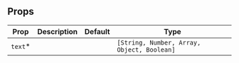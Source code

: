 ## Props

| Prop     | Description | Default | Type                                       |
| -------- | ----------- | ------- | ------------------------------------------ |
| `text`\* |             |         | `[String, Number, Array, Object, Boolean]` |
